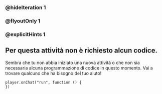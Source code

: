 ### @hideIteration 1 
### @flyoutOnly 1
### @explicitHints 1


## Per questa attività non è richiesto alcun codice.
Sembra che tu non abbia iniziato una nuova attività o che non sia necessaria alcuna programmazione di codice in questo momento. Vai a trovare qualcuno che ha bisogno del tuo aiuto!

```template
player.onChat("run", function () {
})
```
